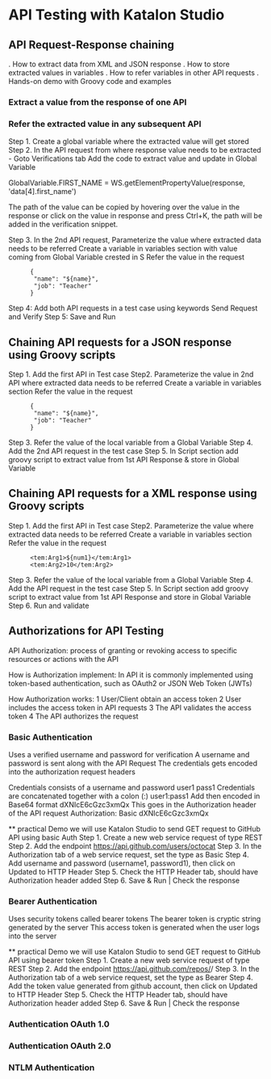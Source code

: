 # API Testing with Katalon Studio


## API Request-Response chaining

 . How to extract data from XML and JSON response
 . How to store extracted values in variables 
 . How to refer variables in other API requests
 . Hands-on demo with Groovy code and examples

### Extract a value from the response of one API
### Refer the extracted value in any subsequent API

  Step 1. Create a global variable where the extracted value will get stored
  Step 2. In the API request from where response value needs to be extracted - Goto Verifications tab Add the code to extract value and update in Global Variable
  
  GlobalVariable.FIRST_NAME = WS.getElementPropertyValue(response, 'data[4].first_name')
  
  The path of the value can be copied by hovering over the value in the response or click on the value in response and press Ctrl+K, the path will be added in the verification snippet.
  
  Step 3. In the 2nd API request, Parameterize the value where extracted data needs to be referred
          Create a variable in variables section with value coming from Global Variable crested in S Refer the value in the request
          
          {
           "name": "${name}",
           "job": "Teacher"
          }
          
  Step 4: Add both API requests in a test case using keywords Send Request and Verify
  Step 5: Save and Run
  
 ## Chaining API requests for a JSON response using Groovy scripts
 
   Step 1. Add the first API in Test case 
   Step2. Parameterize the value in 2nd API where extracted data needs to be referred
         Create a variable in variables section
         Refer the value in the request
          
          {
           "name": "${name}",
           "job": "Teacher"
          }
          
  Step 3. Refer the value of the local variable from a Global Variable
  Step 4. Add the 2nd API request in the test case
  Step 5. In Script section add groovy script to extract value from 1st API Response & store in Global Variable
   
   
 ## Chaining API requests for a XML response using Groovy scripts
 
   Step 1. Add the first API in Test case 
   Step2. Parameterize the value where extracted data needs to be referred
         Create a variable in variables section
         Refer the value in the request
          
          <tem:Arg1>${num1}</tem:Arg1>
          <tem:Arg2>10</tem:Arg2>
          
  Step 3. Refer the value of the local variable from a Global Variable
  Step 4. Add the API request in the test case
  Step 5. In Script section add groovy script to extract value from 1st API Response and store in Global Variable
  Step 6. Run and validate
  
 ## Authorizations for API Testing
    
  API Authorization: process of granting or revoking access to specific resources or actions with the API
  
  How is Authorization implement: In API it is commonly implemented using token-based authentication, such as OAuth2 or JSON Web Token (JWTs)
  
  How Authorization works: 1 User/Client obtain an access token
  						   2 User includes the access token in API requests
  						   3 The API validates the access token
  						   4 The API authorizes the request
  						   
 ### Basic Authentication
 
 Uses a verified username and password for verification
 A username and password is sent along with the API Request
 The credentials gets encoded into the authorization request headers
 
 Credentials consists of a username and password   user1   pass1
 Credentials are concatenated together with a colon (:)  user1:pass1
 Add then encoded in Base64 format   dXNIcE6cGzc3xmQx
 This goes in the Authorization header of the API request  Authorization: Basic dXNIcE6cGzc3xmQx 
 
 ** practical Demo we will use Katalon Studio to send GET request to GitHub API using basic Auth
  Step 1. Create a new web service request of type REST
  Step 2. Add the endpoint https://api.github.com/users/octocat
  Step 3. In the Authorization tab of a web service request, set the type as Basic
  Step 4. Add username and password (username1, password1), then click on Updated to HTTP Header
  Step 5. Check the HTTP Header tab, should have Authorization header added
  Step 6. Save & Run | Check the response
  
### Bearer Authentication
Uses security tokens called bearer tokens
The bearer token is cryptic string generated by the server
This access token is generated when the user logs into the server

 ** practical Demo we will use Katalon Studio to send GET request to GitHub API using bearer token
  Step 1. Create a new web service request of type REST
  Step 2. Add the endpoint https://api.github.com/repos/<owner>/<repo>
  Step 3. In the Authorization tab of a web service request, set the type as Bearer
  Step 4. Add the token value generated from github account, then click on Updated to HTTP Header
  Step 5. Check the HTTP Header tab, should have Authorization header added
  Step 6. Save & Run | Check the response

### Authentication OAuth 1.0
### Authentication OAuth 2.0
### NTLM Authentication
  						   
  
  
  
    